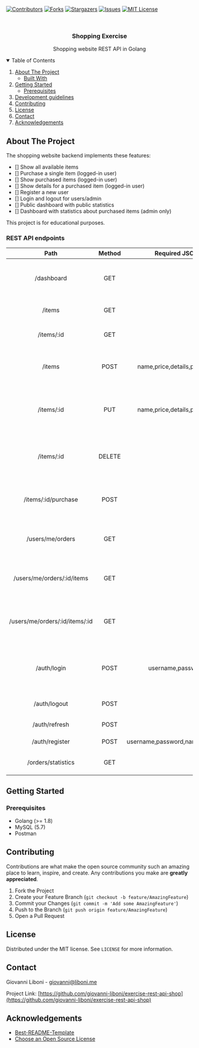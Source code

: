 <!-- PROJECT SHIELDS -->
<!--
*** I'm using markdown "reference style" links for readability.
*** Reference links are enclosed in brackets [ ] instead of parentheses ( ).
*** See the bottom of this document for the declaration of the reference variables
*** for contributors-url, forks-url, etc. This is an optional, concise syntax you may use.
*** https://www.markdownguide.org/basic-syntax/#reference-style-links
-->
[![Contributors][contributors-shield]][contributors-url]
[![Forks][forks-shield]][forks-url]
[![Stargazers][stars-shield]][stars-url]
[![Issues][issues-shield]][issues-url]
[![MIT License][license-shield]][license-url]

<!-- PROJECT LOGO -->
<br />
<p align="center">
  <h3 align="center">Shopping Exercise</h3>
  <p align="center">
    Shopping website REST API in Golang
  </p>
</p>



<!-- TABLE OF CONTENTS -->
<details open="open">
  <summary>Table of Contents</summary>
  <ol>
    <li>
      <a href="#about-the-project">About The Project</a>
      <ul>
        <li><a href="#built-with">Built With</a></li>
      </ul>
    </li>
    <li>
      <a href="#getting-started">Getting Started</a>
      <ul>
        <li><a href="#prerequisites">Prerequisites</a></li>
      </ul>
    </li>
    <li><a href="#development-guidelines">Development guidelines</a></li>
    <li><a href="#contributing">Contributing</a></li>
    <li><a href="#license">License</a></li>
    <li><a href="#contact">Contact</a></li>
    <li><a href="#acknowledgements">Acknowledgements</a></li>
  </ol>
</details>

<!-- ABOUT THE PROJECT -->
## About The Project

The shopping website backend implements these features:

- [] Show all available items
- [] Purchase a single item (logged-in user)
- [] Show purchased items (logged-in user)
- [] Show details for a purchased item (logged-in user)
- [] Register a new user
- [] Login and logout for users/admin
- [] Public dashboard with public statistics
- [] Dashboard with statistics about purchased items (admin only)

This project is for educational purposes.

### REST API endpoints

|              Path              | Method |          Required JSON         |             Header            |                       Description                      |
|:------------------------------:|:------:|:------------------------------:|:-----------------------------:|:------------------------------------------------------:|
| /dashboard                     |   GET  |                                |                               | Overall statistics for the landing page                |
| /items                         |   GET  |                                |                               | Show all available items                               |
| /items/:id                     |   GET  |                                |                               | Show the details for an item                           |
| /items                         |  POST  | name,price,details,producer    | Authorization: Bearer <token> | Add an item to the shop store (admin only)             |
| /items/:id                     |   PUT  | name,price,details,producer    | Authorization: Bearer <token> | Update the details for the specified item (admin only) |
| /items/:id                     | DELETE |                                | Authorization: Bearer <token> | Delete an item from the shop store (admin only)        |
| /items/:id/purchase            | POST   |                                | Authorization: Bearer <token> | Purchase the item for the logged-in user               |
| /users/me/orders               | GET    |                                | Authorization: Bearer <token> | Show all the orders for the logged-in user             |
| /users/me/orders/:id/items     | GET    |                                | Authorization: Bearer <token> | Show the details for the specified order               |
| /users/me/orders/:id/items/:id | GET    |                                | Authorization: Bearer <token> | Show the details for the specifed item in the order    |
| /auth/login                    |  POST  |        username,password       |                               | The username and password you want to login with       |
| /auth/logout                   |  POST  |                                |                               | Logout the current user                                |
| /auth/refresh                  |  POST  |                                |                               | Refresh the JWT token                                  |
| /auth/register                 |  POST  | username,password,name,surname | Authorization: Bearer <token> | Register a new user                                    |
| /orders/statistics             | GET    |                                | Authorization: Bearer <token> | Admin-only dashboard                                   |

<!-- GETTING STARTED -->
## Getting Started

### Prerequisites

- Golang (>= 1.8)
- MySQL (5.7)
- Postman

<!-- CONTRIBUTING -->
## Contributing

Contributions are what make the open source community such an amazing place to learn, inspire, and create. Any contributions you make are **greatly appreciated**.

1. Fork the Project
2. Create your Feature Branch (`git checkout -b feature/AmazingFeature`)
3. Commit your Changes (`git commit -m 'Add some AmazingFeature'`)
4. Push to the Branch (`git push origin feature/AmazingFeature`)
5. Open a Pull Request

<!-- LICENSE -->
## License

Distributed under the MIT license. See `LICENSE` for more information.

<!-- CONTACT -->
## Contact

Giovanni Liboni - giovanni@liboni.me

Project Link: [https://github.com/giovanni-liboni/exercise-rest-api-shop](https://github.com/giovanni-liboni/exercise-rest-api-shop)

<!-- ACKNOWLEDGEMENTS -->
## Acknowledgements
* [Best-README-Template](https://github.com/othneildrew/Best-README-Template/blob/master/README.md)
* [Choose an Open Source License](https://choosealicense.com)

<!-- MARKDOWN LINKS & IMAGES -->
<!-- https://www.markdownguide.org/basic-syntax/#reference-style-links -->
[contributors-shield]: https://img.shields.io/github/contributors/giovanni-liboni/exercise-rest-api-shop.svg?style=for-the-badge
[contributors-url]: https://github.com/giovanni-liboni/exercise-rest-api-shop/graphs/contributors
[forks-shield]: https://img.shields.io/github/forks/giovanni-liboni/exercise-rest-api-shop.svg?style=for-the-badge
[forks-url]: https://github.com/giovanni-liboni/exercise-rest-api-shop/network/members
[stars-shield]: https://img.shields.io/github/stars/giovanni-liboni/exercise-rest-api-shop.svg?style=for-the-badge
[stars-url]: https://github.com/giovanni-liboni/exercise-rest-api-shop/stargazers
[issues-shield]: https://img.shields.io/github/issues/giovanni-liboni/exercise-rest-api-shop.svg?style=for-the-badge
[issues-url]: https://github.com/giovanni-liboni/exercise-rest-api-shop/issues
[license-shield]: https://img.shields.io/github/license/giovanni-liboni/exercise-rest-api-shop.svg?style=for-the-badge
[license-url]: https://github.com/giovanni-liboni/exercise-rest-api-shop/blob/master/LICENSE
